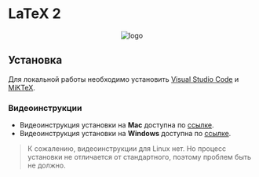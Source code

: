 # LaTeX 2


<div align="center">
 
![logo](https://upload.wikimedia.org/wikipedia/commons/thumb/4/45/LaTeX_project_logo_bird.svg/2880px-LaTeX_project_logo_bird.svg.png) 

</div>

## Установка

Для локальной работы необходимо установить [Visual Studio Code][3] и [MiKTeX][4].

### Видеоинструкции
- Видеоинструкция установки на **Mac** доступна по [ссылке][s].
- Видеоинструкция установки на **Windows** доступна по [ссылке][2].
> К сожалению, видеоинструкции для Linux нет. Но процесс установки не отличается от стандартного, поэтому проблем быть не должно. 

<!-- ## Шаблоны LaTeX

- [MDPI][mdpi]
- 

## Где рисовать

- METAPOST. [Ссылка][metapost] на краткий курс. -->



<!-- Mac -->
[s]: https://www.youtube.com/watch?v=CmagZthwhaY&t
<!-- Windows -->
[2]: https://www.youtube.com/watch?v=4lyHIQl4VM8&t
[3]: https://code.visualstudio.com/
[4]: https://miktex.org/
[mdpi]: https://www.mdpi.com/authors/latex
[metapost]: http://mech.math.msu.su/~shvetz/54/inf/metapost/mpshort.pdf
